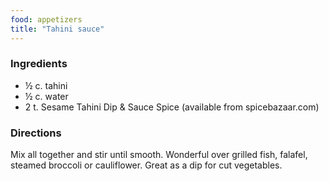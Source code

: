 ```yaml
---
food: appetizers
title: "Tahini sauce"
---
```


### Ingredients

- ½ c. tahini
- ½ c. water
- 2 t. Sesame Tahini Dip & Sauce Spice (available from spicebazaar.com)

### Directions

Mix all together and stir until smooth. Wonderful over grilled fish, falafel, steamed broccoli or cauliflower. Great as a dip for cut vegetables.
